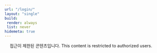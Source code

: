 ```yaml
---
url: "/login/"
layout: "single"
build:
 render: always
 list: never
hidemeta: true
---
```


<div style="text-align: center;">

<p data-netlify-identity-button></p>

접근이 제한된 콘텐츠입니다.
This content is restricted to authorized users.

</div>

<script>
  if (window.netlifyIdentity) {
    window.netlifyIdentity.on("login", function(user) {
      window.location.href = "/ko/judgment_philosophy/diary/";
    });
  }
</script>